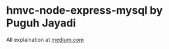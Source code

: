 # hmvc-node-express-mysql by Puguh Jayadi
All explaination at [medium.com](https://medium.com/@puguh.jayadi/simple-hmvc-restful-api-node-js-express-js-mysql-609c0265bee9)
